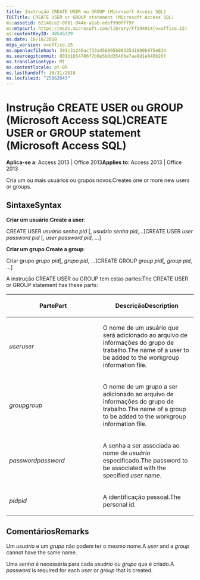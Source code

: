 ```yaml
---
title: Instrução CREATE USER ou GROUP (Microsoft Access SQL)
TOCTitle: CREATE USER or GROUP statement (Microsoft Access SQL)
ms:assetid: 62148ce2-0f81-944e-a1ab-edef990fff9f
ms:mtpsurl: https://msdn.microsoft.com/library/Ff194914(v=office.15)
ms:contentKeyID: 48545229
ms.date: 10/18/2018
mtps_version: v=office.15
ms.openlocfilehash: 391c31240acf33a458895b00335d1600b975e834
ms.sourcegitcommit: 801b1b54786f7b0e5b0d35466e7ae8d1e840b26f
ms.translationtype: MT
ms.contentlocale: pt-BR
ms.lasthandoff: 10/31/2018
ms.locfileid: "25862643"
---
```

# <a name="create-user-or-group-statement-microsoft-access-sql"></a><span data-ttu-id="7adc1-102">Instrução CREATE USER ou GROUP (Microsoft Access SQL)</span><span class="sxs-lookup"><span data-stu-id="7adc1-102">CREATE USER or GROUP statement (Microsoft Access SQL)</span></span>

<span data-ttu-id="7adc1-103">**Aplica-se a**: Access 2013 | Office 2013</span><span class="sxs-lookup"><span data-stu-id="7adc1-103">**Applies to**: Access 2013 | Office 2013</span></span>

<span data-ttu-id="7adc1-104">Cria um ou mais usuários ou grupos novos.</span><span class="sxs-lookup"><span data-stu-id="7adc1-104">Creates one or more new users or groups.</span></span>

## <a name="syntax"></a><span data-ttu-id="7adc1-105">Sintaxe</span><span class="sxs-lookup"><span data-stu-id="7adc1-105">Syntax</span></span>

<span data-ttu-id="7adc1-106">**Criar um usuário**:</span><span class="sxs-lookup"><span data-stu-id="7adc1-106">**Create a user**:</span></span>

<span data-ttu-id="7adc1-107">CREATE USER *usuário* *senha pid* \[, *usuário* *senha pid*,...\]</span><span class="sxs-lookup"><span data-stu-id="7adc1-107">CREATE USER *user* *password pid* \[, *user* *password pid*, …\]</span></span>

<span data-ttu-id="7adc1-108">**Criar um grupo**:</span><span class="sxs-lookup"><span data-stu-id="7adc1-108">**Create a group**:</span></span>

<span data-ttu-id="7adc1-109">Criar grupo *grupo* *pid*\[, *grupo* *pid*, …\]</span><span class="sxs-lookup"><span data-stu-id="7adc1-109">CREATE GROUP *group* *pid*\[, *group* *pid*, …\]</span></span>

<span data-ttu-id="7adc1-110">A instrução CREATE USER ou GROUP tem estas partes:</span><span class="sxs-lookup"><span data-stu-id="7adc1-110">The CREATE USER or GROUP statement has these parts:</span></span>

<table>
<colgroup>
<col style="width: 50%" />
<col style="width: 50%" />
</colgroup>
<thead>
<tr class="header">
<th><p><span data-ttu-id="7adc1-111">Parte</span><span class="sxs-lookup"><span data-stu-id="7adc1-111">Part</span></span></p></th>
<th><p><span data-ttu-id="7adc1-112">Descrição</span><span class="sxs-lookup"><span data-stu-id="7adc1-112">Description</span></span></p></th>
</tr>
</thead>
<tbody>
<tr class="odd">
<td><p><span data-ttu-id="7adc1-113"><em>user</em></span><span class="sxs-lookup"><span data-stu-id="7adc1-113"><em>user</em></span></span></p></td>
<td><p><span data-ttu-id="7adc1-114">O nome de um usuário que será adicionado ao arquivo de informações do grupo de trabalho.</span><span class="sxs-lookup"><span data-stu-id="7adc1-114">The name of a user to be added to the workgroup information file.</span></span></p></td>
</tr>
<tr class="even">
<td><p><span data-ttu-id="7adc1-115"><em>group</em></span><span class="sxs-lookup"><span data-stu-id="7adc1-115"><em>group</em></span></span></p></td>
<td><p><span data-ttu-id="7adc1-116">O nome de um grupo a ser adicionado ao arquivo de informações do grupo de trabalho.</span><span class="sxs-lookup"><span data-stu-id="7adc1-116">The name of a group to be added to the workgroup information file.</span></span></p></td>
</tr>
<tr class="odd">
<td><p><span data-ttu-id="7adc1-117"><em>password</em></span><span class="sxs-lookup"><span data-stu-id="7adc1-117"><em>password</em></span></span></p></td>
<td><p><span data-ttu-id="7adc1-118">A senha a ser associada ao nome de <em>usuário</em> especificado.</span><span class="sxs-lookup"><span data-stu-id="7adc1-118">The password to be associated with the specified <em>user</em> name.</span></span></p></td>
</tr>
<tr class="even">
<td><p><span data-ttu-id="7adc1-119"><em>pid</em></span><span class="sxs-lookup"><span data-stu-id="7adc1-119"><em>pid</em></span></span></p></td>
<td><p><span data-ttu-id="7adc1-120">A identificação pessoal.</span><span class="sxs-lookup"><span data-stu-id="7adc1-120">The personal id.</span></span></p></td>
</tr>
</tbody>
</table>


## <a name="remarks"></a><span data-ttu-id="7adc1-121">Comentários</span><span class="sxs-lookup"><span data-stu-id="7adc1-121">Remarks</span></span>

<span data-ttu-id="7adc1-122">Um *usuário* e um *grupo* não podem ter o mesmo nome.</span><span class="sxs-lookup"><span data-stu-id="7adc1-122">A *user* and a *group* cannot have the same name.</span></span>

<span data-ttu-id="7adc1-123">Uma *senha* é necessária para cada *usuário* ou *grupo* que é criado.</span><span class="sxs-lookup"><span data-stu-id="7adc1-123">A *password* is required for each *user* or *group* that is created.</span></span>

